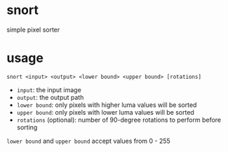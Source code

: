 # snort
simple pixel sorter

# usage
`snort <input> <output> <lower bound> <upper bound> [rotations]`

- `input`: the input image
- `output`: the output path
- `lower bound`: only pixels with higher luma values will be sorted
- `upper bound`: only pixels with lower luma values will be sorted
- `rotations` (optional): number of 90-degree rotations to perform before sorting

`lower bound` and `upper bound` accept values from 0 - 255
